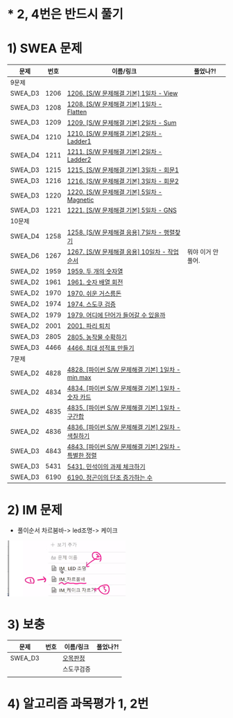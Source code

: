 # * 2, 4번은 반드시 풀기



# 1) SWEA 문제

| 문제    | 번호 | 이름/링크                                                    | 풀었나?!          |
| ------- | ---- | ------------------------------------------------------------ | ----------------- |
| 9문제   |      |                                                              |                   |
| SWEA_D3 | 1206 | [1206. [S/W 문제해결 기본] 1일차 - View](https://swexpertacademy.com/main/code/problem/problemDetail.do?contestProbId=AV134DPqAA8CFAYh) |                   |
| SWEA_D3 | 1208 | [1208. [S/W 문제해결 기본] 1일차 - Flatten](https://swexpertacademy.com/main/code/problem/problemDetail.do?contestProbId=AV139KOaABgCFAYh) |                   |
| SWEA_D3 | 1209 | [1209. [S/W 문제해결 기본] 2일차 - Sum](https://swexpertacademy.com/main/code/problem/problemDetail.do?contestProbId=AV13_BWKACUCFAYh) |                   |
| SWEA_D4 | 1210 | [1210. [S/W 문제해결 기본] 2일차 - Ladder1](https://swexpertacademy.com/main/code/problem/problemDetail.do?contestProbId=AV14ABYKADACFAYh) |                   |
| SWEA_D4 | 1211 | [1211. [S/W 문제해결 기본] 2일차 - Ladder2](https://swexpertacademy.com/main/code/problem/problemDetail.do?contestProbId=AV14BgD6AEECFAYh) |                   |
| SWEA_D3 | 1215 | [1215. [S/W 문제해결 기본] 3일차 - 회문1](https://swexpertacademy.com/main/code/problem/problemDetail.do?contestProbId=AV14QpAaAAwCFAYi) |                   |
| SWEA_D3 | 1216 | [1216. [S/W 문제해결 기본] 3일차 - 회문2](https://swexpertacademy.com/main/code/problem/problemDetail.do?contestProbId=AV14Rq5aABUCFAYi) |                   |
| SWEA_D3 | 1220 | [1220. [S/W 문제해결 기본] 5일차 - Magnetic](https://swexpertacademy.com/main/code/problem/problemDetail.do?contestProbId=AV14hwZqABsCFAYD) |                   |
| SWEA_D3 | 1221 | [1221. [S/W 문제해결 기본] 5일차 - GNS](https://swexpertacademy.com/main/code/problem/problemDetail.do?contestProbId=AV14jJh6ACYCFAYD) |                   |
| 10문제  |      |                                                              |                   |
| SWEA_D4 | 1258 | [1258. [S/W 문제해결 응용] 7일차 - 행렬찾기](https://swexpertacademy.com/main/code/problem/problemDetail.do?contestProbId=AV18LoAqItcCFAZN) |                   |
| SWEA_D6 | 1267 | [1267. [S/W 문제해결 응용] 10일차 - 작업순서](https://swexpertacademy.com/main/code/problem/problemDetail.do?contestProbId=AV18TrIqIwUCFAZN) | 뭐야 이거 안풀어. |
| SWEA_D2 | 1959 | [1959. 두 개의 숫자열](https://swexpertacademy.com/main/code/problem/problemDetail.do?contestProbId=AV5PpoFaAS4DFAUq) |                   |
| SWEA_D2 | 1961 | [1961. 숫자 배열 회전](https://swexpertacademy.com/main/code/problem/problemDetail.do?contestProbId=AV5Pq-OKAVYDFAUq) |                   |
| SWEA_D2 | 1970 | [1970. 쉬운 거스름돈](https://swexpertacademy.com/main/code/problem/problemDetail.do?contestProbId=AV5PsIl6AXIDFAUq) |                   |
| SWEA_D2 | 1974 | [1974. 스도쿠 검증](https://swexpertacademy.com/main/code/problem/problemDetail.do?contestProbId=AV5Psz16AYEDFAUq) |                   |
| SWEA_D2 | 1979 | [1979. 어디에 단어가 들어갈 수 있을까](https://swexpertacademy.com/main/code/problem/problemDetail.do?contestProbId=AV5PuPq6AaQDFAUq) |                   |
| SWEA_D2 | 2001 | [2001. 파리 퇴치](https://swexpertacademy.com/main/code/problem/problemDetail.do?contestProbId=AV5PzOCKAigDFAUq) |                   |
| SWEA_D3 | 2805 | [2805. 농작물 수확하기](https://swexpertacademy.com/main/code/problem/problemDetail.do?contestProbId=AV7GLXqKAWYDFAXB) |                   |
| SWEA_D3 | 4466 | [4466. 최대 성적표 만들기](https://swexpertacademy.com/main/code/problem/problemDetail.do?contestProbId=AWOUfCJ6qVMDFAWg) |                   |
| 7문제   |      |                                                              |                   |
| SWEA_D2 | 4828 | [4828. [파이썬 S/W 문제해결 기본] 1일차 - min max](https://swexpertacademy.com/main/learn/course/lectureProblemViewer.do) |                   |
| SWEA_D2 | 4834 | [4834. [파이썬 S/W 문제해결 기본] 1일차 - 숫자 카드](https://swexpertacademy.com/main/learn/course/lectureProblemViewer.do) |                   |
| SWEA_D2 | 4835 | [4835. [파이썬 S/W 문제해결 기본] 1일차 - 구간합](https://swexpertacademy.com/main/learn/course/lectureProblemViewer.do) |                   |
| SWEA_D2 | 4836 | [4836. [파이썬 S/W 문제해결 기본] 2일차 - 색칠하기](https://swexpertacademy.com/main/learn/course/lectureProblemViewer.do) |                   |
| SWEA_D3 | 4843 | [4843. [파이썬 S/W 문제해결 기본] 2일차 - 특별한 정렬](https://swexpertacademy.com/main/learn/course/lectureProblemViewer.do) |                   |
| SWEA_D3 | 5431 | [5431. 민석이의 과제 체크하기](https://swexpertacademy.com/main/code/problem/problemDetail.do?contestProbId=AWVl3rWKDBYDFAXm) |                   |
| SWEA_D3 | 6190 | [6190. 정곤이의 단조 증가하는 수](https://swexpertacademy.com/main/code/problem/problemDetail.do?contestProbId=AWcPjEuKAFgDFAU4) |                   |



# 2) IM 문제

* 풀이순서 차르붐바-> led조명-> 케이크

![image-20220225170032206](IM%EC%8B%9C%ED%97%98%EB%8C%80%EB%B9%84.assets/image-20220225170032206.png)



# 3) 보충

| 문제    | 번호 | 이름/링크                                                    | 풀었나?! |
| ------- | ---- | ------------------------------------------------------------ | -------- |
| SWEA_D3 |      | [오목판정](https://swexpertacademy.com/main/talk/solvingClub/problemView.do?solveclubId=AX7UAR9KZLgDFAVm&contestProbId=AXaSUPYqPYMDFASQ&probBoxId=AX8hAjjKpUMDFAW0&type=PROBLEM&problemBoxTitle=22.02.23+%28%EC%88%98%29+IM+%EB%B3%B4%EC%B6%A9%EC%88%98%EC%97%85&problemBoxCnt=2) |          |
|         |      | 스도쿠검증                                                   |          |
|         |      |                                                              |          |



# 4) 알고리즘 과목평가 1, 2번 

